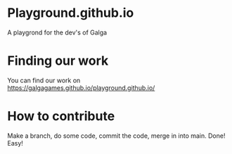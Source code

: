 # Playground.github.io
A playgrond for the dev's of Galga

# Finding our work
You can find our work on 
https://galgagames.github.io/playground.github.io/

# How to contribute
Make a branch, do some code, commit the code, merge in into main. Done!
Easy!
